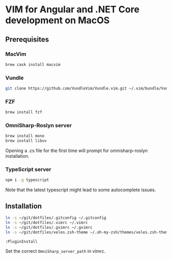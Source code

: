 # VIM for Angular and .NET Core development on MacOS
## Prerequisites
### MacVim
```sh
brew cask install macvim
```

### Vundle
```sh
git clone https://github.com/VundleVim/Vundle.vim.git ~/.vim/bundle/Vundle.vim
```

### FZF
```sh
brew install fzf
```

### OmniSharp-Roslyn server
```sh
brew install mono
brew install libuv
```

Opening a .cs file for the first time will prompt for omnisharp-roslyn installation. 


### TypeScript server
```sh
npm i -g typescript
```

Note that the latest typescript might lead to some autocomplete issues.

## Installation
```sh
ln -s ~/git/dotfiles/.gitconfig ~/.gitconfig
ln -s ~/git/dotfiles/.vimrc ~/.vimrc
ln -s ~/git/dotfiles/.gvimrc ~/.gvimrc
ln -s ~/git/dotfiles/veles.zsh-theme ~/.oh-my-zsh/themes/veles.zsh-theme
```
```vim
:PluginInstall
```

Set the correct ```OmniSharp_server_path``` in vimrc.
